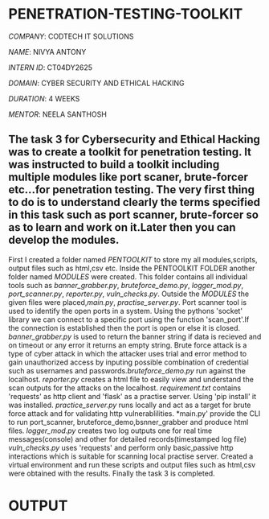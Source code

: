 # PENETRATION-TESTING-TOOLKIT

*COMPANY*: CODTECH IT SOLUTIONS

*NAME*: NIVYA ANTONY

*INTERN ID*: CT04DY2625

*DOMAIN*: CYBER SECURITY AND ETHICAL HACKING

*DURATION*: 4 WEEKS

*MENTOR*: NEELA SANTHOSH

## The task 3 for Cybersecurity and Ethical Hacking was to create a toolkit for penetration testing. It was instructed to build a toolkit including multiple modules like port scaner, brute-forcer etc...for penetration testing. The very first thing to do is to understand clearly the terms specified in this task such as port scanner, brute-forcer so as to learn and work on it.Later then you can develop the modules. 
First I created a folder named *PENTOOLKIT* to store my all modules,scripts, output files such as html,csv etc. Inside the PENTOOLKIT FOLDER another folder named *MODULES* were created. This folder contains all individual tools such as *banner_grabber.py*, *bruteforce_demo.py*, *logger_mod.py*, *port_scanner.py*, *reporter.py*, *vuln_checks.py*. Outside the *MODULES* the given files were placed,*main.py*, *practise_server.py*.
Port scanner tool is used to identify the open ports in a system. Using the pythons 'socket' library we can connect to a specific port using the function 'scan_port'.If the connection is established then the port is open or else it is closed.
*banner_grabber.py* is used to return the banner string if data is recieved and on timeout or any error it returns an empty string.
Brute force attack is a type of cyber attack in which the attacker uses trial and error method to gain unauthorized access by inputing possible combination of credential such as usernames and passwords.*bruteforce_demo.py* run against the localhost.
*reporter.py* creates a html file to easily view and understand the scan outputs for the attacks on the localhost.
*requirement.txt* contains 'requests' as http client and 'flask' as a practise server. Using 'pip install' it was installed.
*practice_server.py* runs locally and act as a target for brute force attack and for validating http vulnerablilities. *main.py' provide the CLI to run port_scanner, bruteforce_demo,bsnner_grabber and produce html files.
*logger_mod.py* creates two log outputs one for  real time messages(console) and other for detailed records(timestamped log file)
*vuln_checks.py* uses 'requests' and perform only basic,passive http interactions which is suitable for scanning local practise server.
Created a virtual environment and run these scripts and output files such as html,csv were obtained with the results. Finally the task 3 is completed.

# OUTPUT


